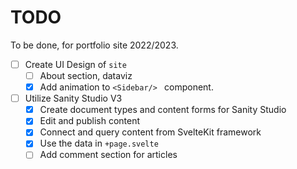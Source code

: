 # TODO
To be done, for portfolio site 2022/2023.

- [ ] Create UI Design of `site`
  - [ ] About section, dataviz
  - [x] Add animation to `<Sidebar/> ` component.
- [ ] Utilize Sanity Studio V3
  - [x] Create document types and content forms for Sanity Studio
  - [x] Edit and publish content
  - [x] Connect and query content from SvelteKit framework
  - [x] Use the data in `+page.svelte`
  - [ ] Add comment section for articles